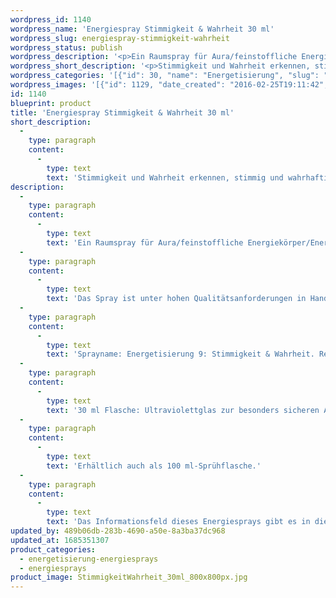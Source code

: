 ```yaml
---
wordpress_id: 1140
wordpress_name: 'Energiespray Stimmigkeit & Wahrheit 30 ml'
wordpress_slug: energiespray-stimmigkeit-wahrheit
wordpress_status: publish
wordpress_description: '<p>Ein Raumspray für Aura/feinstoffliche Energiekörper/Energiefelder in Räumen mit einem aktivierbaren Informationsfeld zu Stimmigkeit und Wahrheit sowie dem energetischen Zugang zu den dazugehörigen universellen Wissenspools.</p><p>Das Spray ist unter hohen Qualitätsanforderungen in Handarbeit in Deutschland hergestellt aus mehrfach gereinigtem und energetisiertem Wasser (76%, konserviert mit 96%igem Weingeist (24%). Abgestimmt auf die Energie ist die Komposition von naturreinen ätherischen Ölen* (Duftrichtung: blumig, lieblich).</p><p>Sprayname: Energetisierung 9: Stimmigkeit &amp; Wahrheit. Reihe: Energetisierung</p><p>30 ml Flasche: Ultraviolettglas zur besonders sicheren Aufbewahrung mit hochwertigem, goldfarbenen Metallpumpzerstäuber (Steigrohr: Plastik). Etikett: Wasserfest, leicht energetisiert mit dem Informationsfeld des Airsprays.</p><p>Erhältlich auch als 100 ml-Sprühflasche.</p><p>Das Informationsfeld dieses Energiesprays gibt es in diesem Shop auch als <a href="https://my.feenbaum.de/produkt-kategorie/energiebilder/fotokarten/energetisierung-fotokarten/">Fotokarte</a>, <a href="https://my.feenbaum.de/produkt-kategorie/energiebilder/wandbilder/energetisierung/">Wandbild</a> und <a href="https://my.feenbaum.de/produkt-kategorie/energiekissen/energetisierung-energiekissen/">Energiekissen</a></p><p><a href="https://my.feenbaum.de/anwendung-energiesprays/">Anwendungshinweise</a></p>'
wordpress_short_description: '<p>Stimmigkeit und Wahrheit erkennen, stimmig und wahrhaftig agieren</p>'
wordpress_categories: '[{"id": 30, "name": "Energetisierung", "slug": "energetisierung-energiesprays"}, {"id": 29, "name": "Energiesprays", "slug": "energiesprays"}]'
wordpress_images: '[{"id": 1129, "date_created": "2016-02-25T19:11:42", "date_created_gmt": "2016-02-25T17:11:42", "date_modified": "2016-02-25T19:11:42", "date_modified_gmt": "2016-02-25T17:11:42", "src": "https://my.feenbaum.de/wp-content/uploads/2016/02/StimmigkeitWahrheit_30ml_800x800px.jpg", "name": "StimmigkeitWahrheit_30ml_800x800px", "alt": ""}, {"id": 1237, "date_created": "2016-02-26T12:03:37", "date_created_gmt": "2016-02-26T10:03:37", "date_modified": "2016-02-26T12:03:37", "date_modified_gmt": "2016-02-26T10:03:37", "src": "https://my.feenbaum.de/wp-content/uploads/2016/02/9-Stimmigkeit-Wahrheit_800x800-W2.jpg", "name": "9-Stimmigkeit-Wahrheit_800x800-W2", "alt": ""}]'
id: 1140
blueprint: product
title: 'Energiespray Stimmigkeit & Wahrheit 30 ml'
short_description:
  -
    type: paragraph
    content:
      -
        type: text
        text: 'Stimmigkeit und Wahrheit erkennen, stimmig und wahrhaftig agieren'
description:
  -
    type: paragraph
    content:
      -
        type: text
        text: 'Ein Raumspray für Aura/feinstoffliche Energiekörper/Energiefelder in Räumen mit einem aktivierbaren Informationsfeld zu Stimmigkeit und Wahrheit sowie dem energetischen Zugang zu den dazugehörigen universellen Wissenspools.'
  -
    type: paragraph
    content:
      -
        type: text
        text: 'Das Spray ist unter hohen Qualitätsanforderungen in Handarbeit in Deutschland hergestellt aus mehrfach gereinigtem und energetisiertem Wasser (76%, konserviert mit 96%igem Weingeist (24%). Abgestimmt auf die Energie ist die Komposition von naturreinen ätherischen Ölen* (Duftrichtung: blumig, lieblich).'
  -
    type: paragraph
    content:
      -
        type: text
        text: 'Sprayname: Energetisierung 9: Stimmigkeit & Wahrheit. Reihe: Energetisierung'
  -
    type: paragraph
    content:
      -
        type: text
        text: '30 ml Flasche: Ultraviolettglas zur besonders sicheren Aufbewahrung mit hochwertigem, goldfarbenen Metallpumpzerstäuber (Steigrohr: Plastik). Etikett: Wasserfest, leicht energetisiert mit dem Informationsfeld des Airsprays.'
  -
    type: paragraph
    content:
      -
        type: text
        text: 'Erhältlich auch als 100 ml-Sprühflasche.'
  -
    type: paragraph
    content:
      -
        type: text
        text: 'Das Informationsfeld dieses Energiesprays gibt es in diesem Shop auch als Fotokarte, Wandbild und Energiekissen'
updated_by: 489b06db-283b-4690-a50e-8a3ba37dc968
updated_at: 1685351307
product_categories:
  - energetisierung-energiesprays
  - energiesprays
product_image: StimmigkeitWahrheit_30ml_800x800px.jpg
---
```

